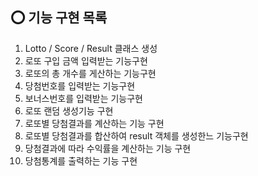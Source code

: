 ## ⭕️ 기능 구현 목록

1. Lotto / Score / Result 클래스 생성
2. 로또 구입 금액 입력받는 기능구현
3. 로또의 총 개수를 게산하는 기능구현
4. 당첨번호를 입력받는 기능구현
5. 보너스번호를 입력받는 기능구현
6. 로또 랜덤 생성기능 구현
7. 로또별 당첨결과를 계산하는 기능 구현
8. 로또별 당첨결과를 합산하여 result 객체를 생성한느 기능구현
9. 당첨결과에 따라 수익률을 계산하는 기능 구현
10. 당첨통계를 출력하는 기능 구현
